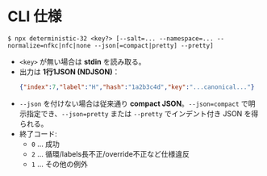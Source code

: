 # CLI 仕様

```
$ npx deterministic-32 <key?> [--salt=... --namespace=... --normalize=nfkc|nfc|none --json[=compact|pretty] --pretty]
```

- `<key>` が無い場合は **stdin** を読み取る。
- 出力は **1行1JSON (NDJSON)**：
  ```json
  {"index":7,"label":"H","hash":"1a2b3c4d","key":"...canonical..."}
  ```
- `--json` を付けない場合は従来通り **compact JSON**。`--json=compact` で明示指定でき、`--json=pretty` または `--pretty` でインデント付き JSON を得られる。
- 終了コード:
  - `0` … 成功
  - `2` … 循環/labels長不正/override不正など仕様違反
  - `1` … その他の例外
